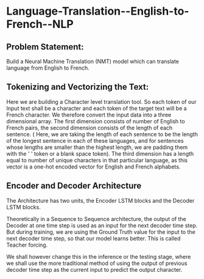 # Language-Translation--English-to-French--NLP

## Problem Statement:
Build a Neural Machine Translation (NMT) model which can translate language from English to French.

## Tokenizing and Vectorizing the Text:
Here we are building a Character level translation tool. So each token of our Input text shall be a character and each token of the target text will be a French character. We therefore convert the input data into a three dimensional array. The first dimension consists of number of English to French pairs, the second dimension consists of the length of each sentence. ( Here, we are taking the length of each sentence to be the length of the longest sentence in each of these languages, and for sentences whose lengths are smaller than the highest length, we are padding them with the ' ' token or a blank space token). The third dimension has a length equal to number of unique characters in that particular language, as this vector is a one-hot encoded vector for English and French alphabets.

## Encoder and Decoder Architecture
The Architecture has two units, the Encoder LSTM blocks and the Decoder LSTM blocks.

Theoretically in a Sequence to Sequence architecture, the output of the Decoder at one time step is used as an input for the next decoder time step. But during training, we are using the Ground Truth value for the input to the next decoder time step, so that our model learns better. This is called Teacher forcing.

We shall however change this in the inference or the testing stage, where we shall use the more traditional method of using the output of previous decoder time step as the current input to predict the output character.

